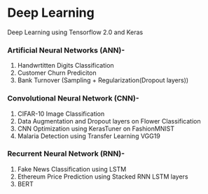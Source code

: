 # Deep Learning
Deep Learning using Tensorflow 2.0 and Keras

### Artificial Neural Networks (ANN)-
1. Handwrtitten Digits Classification
2. Customer Churn Prediciton
3. Bank Turnover (Sampling + Regularization(Dropout layers))

### Convolutional Neural Network (CNN)-
1. CIFAR-10 Image Classification
2. Data Augmentation and Dropout layers on Flower Classification
3. CNN Optimization using KerasTuner on FashionMNIST
4. Malaria Detection using Transfer Learning VGG19

### Recurrent Neural Network (RNN)-
1. Fake News Classification using LSTM
2. Ethereum Price Prediction using Stacked RNN LSTM layers
3. BERT
